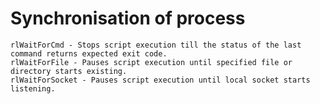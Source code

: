 # Synchronisation of process

    rlWaitForCmd - Stops script execution till the status of the last command returns expected exit code.
    rlWaitForFile - Pauses script execution until specified file or directory starts existing.
    rlWaitForSocket - Pauses script execution until local socket starts listening.